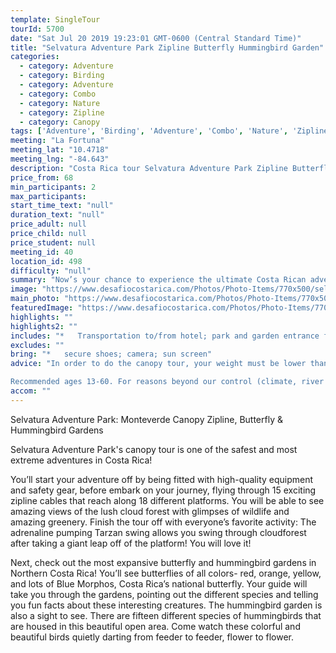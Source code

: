 ```yaml
---
template: SingleTour
tourId: 5700
date: "Sat Jul 20 2019 19:23:01 GMT-0600 (Central Standard Time)"
title: "Selvatura Adventure Park Zipline Butterfly Hummingbird Garden"
categories: 
  - category: Adventure
  - category: Birding
  - category: Adventure
  - category: Combo
  - category: Nature
  - category: Zipline
  - category: Canopy
tags: ['Adventure', 'Birding', 'Adventure', 'Combo', 'Nature', 'Zipline', 'Canopy']
meeting: "La Fortuna"
meeting_lat: "10.4718"
meeting_lng: "-84.643"
description: "Costa Rica tour Selvatura Adventure Park Zipline Butterfly Hummingbird Garden, id 5700"
price_from: 68
min_participants: 2
max_participants: 
start_time_text: "null"
duration_text: "null"
price_adult: null
price_child: null
price_student: null
meeting_id: 40
location_id: 498
difficulty: "null"
summary: "Now’s your chance to experience the ultimate Costa Rican adventure by soaring above the treetops on this exciting canopy zip line tour. The Selvatura canopy tour includes 15 exciting zipline cables and the famous Tarzan swing. It is also home to some of the most expansive butterfly and hummingbird gardens in Northern Costa Rica! If you are looking for an adventure and opportunity to see beautiful Cost Rican wildlife, check out this Selvatura tour!"
image: "https://www.desafiocostarica.com/Photos/Photo-Items/770x500/selvatura-canopy-tour--butterfly--hummingbird-gardens-1.jpg"
main_photo: "https://www.desafiocostarica.com/Photos/Photo-Items/770x500/selvatura-canopy-tour--butterfly--hummingbird-gardens-1.jpg"
featuredImage: "https://www.desafiocostarica.com/Photos/Photo-Items/770x500/selvatura-canopy-tour--butterfly--hummingbird-gardens-1.jpg"
highlights: ""
highlights2: ""
includes: "*   Transportation to/from hotel; park and garden entrance fees; guide"
excludes: ""
bring: "*   secure shoes; camera; sun screen"
advice: "In order to do the canopy tour, your weight must be lower than 220lbs, and your waist must be less than 43 inches to fit the harness.

Recommended ages 13-60. For reasons beyond our control (climate, river levels, etc.), we may change to a more-suitable tour with an equal or similar adventure-appeal or offer other tour options so you don't miss out on a fun day in Costa Rica. We reserve the right to cancel a trip due to unfavorable conditions & will only run a tour according to our policies. Full refund is given if (on rare occasion) no tour is run. This adventure involves some inherent risk and physical exertion, so you must be in good physical condition!While the recommended weight limit for our canyoneering (rappelling) tour and most zip line tours is 220 lbs (100 kilos) it’s more about waist size than weight as the ropes (canyoneering) and cables (zip lines) are rated for well over 220 lbs but the maximum waist size for the harnesses used for these tours is 42 inches. So if you are a little over 220 lbs but your waist is less than 42 inches you can still do these tours."
accom: ""
---
```

Selvatura Adventure Park: Monteverde Canopy Zipline, Butterfly & Hummingbird Gardens

Selvatura Adventure Park's canopy tour is one of the safest and most extreme adventures in Costa Rica!

You’ll start your adventure off by being fitted with high-quality equipment and safety gear, before embark on your journey, flying through 15 exciting zipline cables that reach along 18 different platforms. You will be able to see amazing views of the lush cloud forest with glimpses of wildlife and amazing greenery. Finish the tour off with everyone’s favorite activity: The adrenaline pumping Tarzan swing allows you swing through cloudforest after taking a giant leap off of the platform! You will love it!

Next, check out the most expansive butterfly and hummingbird gardens in Northern Costa Rica! You’ll see butterflies of all colors- red, orange, yellow, and lots of Blue Morphos, Costa Rica’s national butterfly. Your guide will take you through the gardens, pointing out the different species and telling you fun facts about these interesting creatures. The hummingbird garden is also a sight to see. There are fifteen different species of hummingbirds that are housed in this beautiful open area. Come watch these colorful and beautiful birds quietly darting from feeder to feeder, flower to flower.
